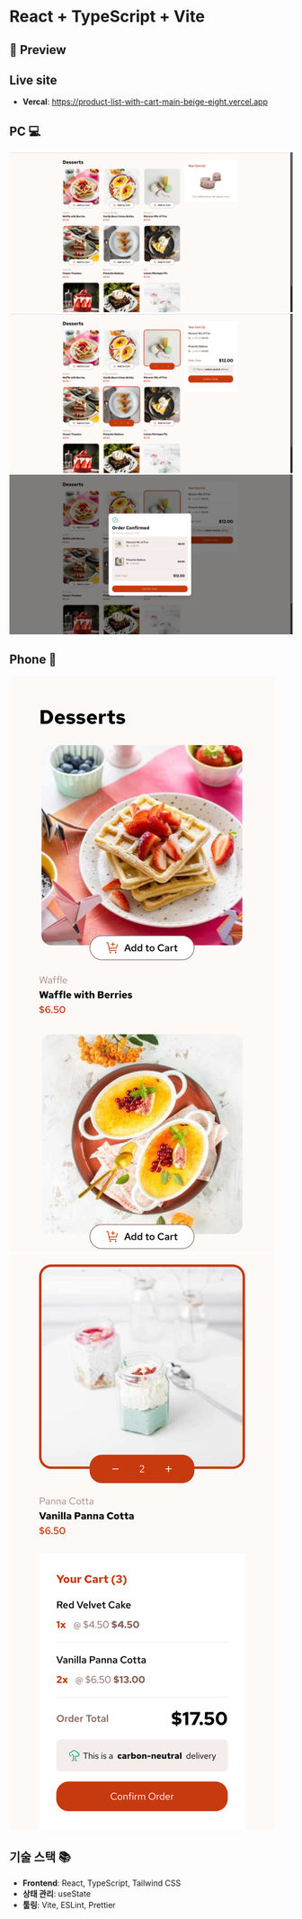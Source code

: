 # React + TypeScript + Vite

## 📸 Preview

## Live site

- **Vercal**: https://product-list-with-cart-main-beige-eight.vercel.app

## PC 💻

![](./src/assets/screenshot/pc-lg_1.png)
![](./src/assets/screenshot/pc-lg_2.png)
![](./src/assets/screenshot/pc-lg_3.png)

## Phone 📱

![](./src/assets/screenshot/m-sm_1.png)
![](./src/assets/screenshot/m-sm_2.png)

## 기술 스택 📚

- **Frontend**: React, TypeScript, Tailwind CSS
- **상태 관리**: useState
- **툴링**: Vite, ESLint, Prettier
